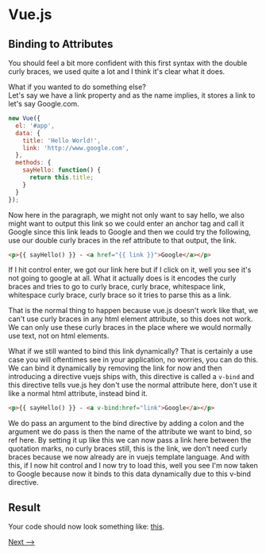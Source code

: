 # Vue.js

## Binding to Attributes

You should feel a bit more confident with this first syntax with the double curly braces, we used quite a lot and I think it's clear what it does.

What if you wanted to do something else? \
Let's say we have a link property and as the name implies, it stores a link to let's say Google.com. 
```Javascript
new Vue({
  el: '#app',
  data: {
    title: 'Hello World!',
    link: 'http://www.google.com',
  },
  methods: {
    sayHello: function() {
      return this.title;
    }
  }
});
```
Now here in the paragraph, we might not only want to say hello, we also might want to output this link so we could enter an anchor tag and call it Google since this link leads to Google and then we could try the following, use our double curly braces in the ref attribute to that output, the link. 

```html
<p>{{ sayHello() }} - <a href="{{ link }}">Google</a></p> 
```

If I hit control enter, we got our link here but if I click on it, well you see it's not going to google at all. What it actually does is it encodes the curly braces and tries to go to curly brace, curly brace, whitespace link, whitespace curly brace, curly brace so it tries to parse this as a link.

That is the normal thing to happen because vue.js doesn't work like that, we can't use curly braces in any html element attribute, so this does not work. We can only use these curly braces in the place where we would normally use text, not on html elements.

What if we still wanted to bind this link dynamically?
That is certainly a use case you will oftentimes see in your application, no worries, you can do this. We can bind it dynamically by removing the link for now and then introducing a directive vuejs ships with, this directive is called a ``v-bind`` and this directive tells vue.js hey don't use the normal attribute here, don't use it like a normal html attribute, instead bind it.

```html
<p>{{ sayHello() }} - <a v-bind:href="link">Google</a></p> 
```

We do pass an argument to the bind directive by adding a colon and the argument we do pass is then the name of the attribute we want to bind,
so ref here. By setting it up like this we can now pass a link here between the quotation marks, no curly braces still, this is the link, we don't need curly braces because we now already are in vuejs template language. And with this, if I now hit control and I now try to load this, well you see I'm now taken to Google because now it binds to this data dynamically due to this v-bind directive.


## Result
Your code should now look something like: [this](https://jsfiddle.net/ministrare/hkt3b9gu/).

[Next -->](./Directives.md)